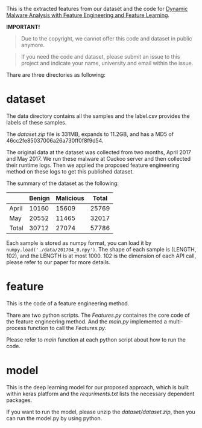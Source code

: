 This is the extracted features from our dataset and the code for [Dynamic Malware Analysis with Feature Engineering and Feature Learning](https://arxiv.org/abs/1907.07352).

**IMPORTANT!**

> Due to the copyright, we cannot offer this code and dataset in public anymore.

> If you need the code and dataset, please submit an issue to this project and indicate your name, university and email within the issue.

Thare are three directories as following:

# dataset

The data directory contains all the samples and the label.csv provides the labels of these samples.

The _dataset.zip_ file is 331MB, expands to 11.2GB, and has a MD5 of 46cc2fe85037006a26a730ff0f8f9d54.

The original data at the dataset was collected from two months, April 2017 and May 2017. We run these malware at Cuckoo server and then collected their runtime logs. Then we applied the proposed feature engineering method on these logs to get this published dataset.

The summary of the dataset as the following:

|       | Benign | Malicious | Total |
|-------|--------|-----------|-------|
| April | 10160  | 15609     | 25769 |
| May   | 20552  | 11465     | 32017 |
| Total | 30712  | 27074     | 57786 |

Each sample is stored as numpy format, you can load it by ```numpy.load('./data/201704_0.npy')```. The shape of each sample is (LENGTH, 102), and the LENGTH is at most 1000. 102 is the dimension of each API call, please refer to our paper for more details.

# feature

This is the code of a feature engineering method.

Thare are two python scripts. The _Features.py_ containes the core code of the feature engineering method. And the _main.py_ implemented a multi-process function to call the _Features.py_. 

Please refer to _main_ function at each python script about how to run the code.

# model

This is the deep learning model for our proposed approach, which is built within keras platform and the _requriments.txt_ lists the necessary dependent packages.

If you want to run the model, please unzip the _dataset/dataset.zip_, then you can run the model.py by using python.


